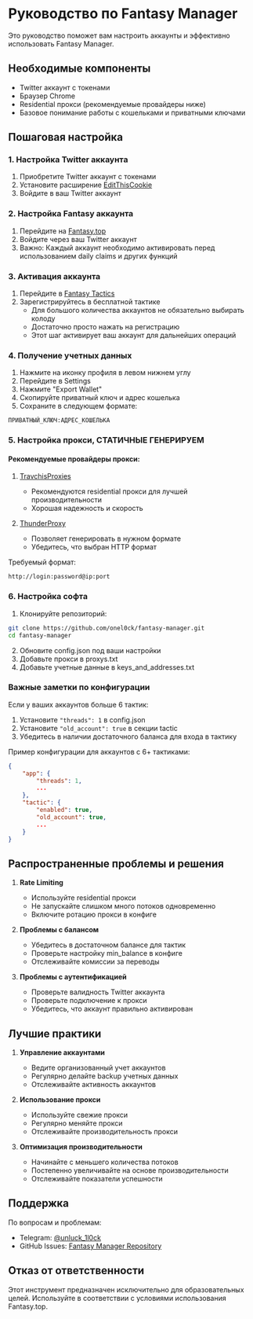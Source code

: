 # Руководство по Fantasy Manager

Это руководство поможет вам настроить аккаунты и эффективно использовать Fantasy Manager.

## Необходимые компоненты

- Twitter аккаунт с токенами
- Браузер Chrome
- Residential прокси (рекомендуемые провайдеры ниже)
- Базовое понимание работы с кошельками и приватными ключами

## Пошаговая настройка

### 1. Настройка Twitter аккаунта

1. Приобретите Twitter аккаунт с токенами
2. Установите расширение [EditThisCookie](https://chromewebstore.google.com/detail/editthiscookies/hlgpnddmgbhkmilmcnejaibhmoiljhhb)
3. Войдите в ваш Twitter аккаунт

### 2. Настройка Fantasy аккаунта

1. Перейдите на [Fantasy.top](https://fantasy.top/)
2. Войдите через ваш Twitter аккаунт
3. Важно: Каждый аккаунт необходимо активировать перед использованием daily claims и других функций

### 3. Активация аккаунта

1. Перейдите в [Fantasy Tactics](https://fantasy.top/play/tactics)
2. Зарегистрируйтесь в бесплатной тактике
   - Для большого количества аккаунтов не обязательно выбирать колоду
   - Достаточно просто нажать на регистрацию
   - Этот шаг активирует ваш аккаунт для дальнейших операций

### 4. Получение учетных данных

1. Нажмите на иконку профиля в левом нижнем углу
2. Перейдите в Settings
3. Нажмите "Export Wallet"
4. Скопируйте приватный ключ и адрес кошелька
5. Сохраните в следующем формате:
```
ПРИВАТНЫЙ_КЛЮЧ:АДРЕС_КОШЕЛЬКА
```

### 5. Настройка прокси, СТАТИЧНЫЕ ГЕНЕРИРУЕМ

#### Рекомендуемые провайдеры прокси:

1. [TravchisProxies](https://travchisproxies.com/billing/order/residential/110)
   - Рекомендуются residential прокси для лучшей производительности
   - Хорошая надежность и скорость

2. [ThunderProxy](https://www.thunderproxy.com/)
   - Позволяет генерировать в нужном формате
   - Убедитесь, что выбран HTTP формат

Требуемый формат:
```
http://login:password@ip:port
```

### 6. Настройка софта

1. Клонируйте репозиторий:
```bash
git clone https://github.com/onel0ck/fantasy-manager.git
cd fantasy-manager
```

2. Обновите config.json под ваши настройки
3. Добавьте прокси в proxys.txt
4. Добавьте учетные данные в keys_and_addresses.txt

### Важные заметки по конфигурации

Если у ваших аккаунтов больше 6 тактик:
1. Установите `"threads": 1` в config.json
2. Установите `"old_account": true` в секции tactic
3. Убедитесь в наличии достаточного баланса для входа в тактику

Пример конфигурации для аккаунтов с 6+ тактиками:
```json
{
    "app": {
        "threads": 1,
        ...
    },
    "tactic": {
        "enabled": true,
        "old_account": true,
        ...
    }
}
```

## Распространенные проблемы и решения

1. **Rate Limiting**
   - Используйте residential прокси
   - Не запускайте слишком много потоков одновременно
   - Включите ротацию прокси в конфиге

2. **Проблемы с балансом**
   - Убедитесь в достаточном балансе для тактик
   - Проверьте настройку min_balance в конфиге
   - Отслеживайте комиссии за переводы

3. **Проблемы с аутентификацией**
   - Проверьте валидность Twitter аккаунта
   - Проверьте подключение к прокси
   - Убедитесь, что аккаунт правильно активирован

## Лучшие практики

1. **Управление аккаунтами**
   - Ведите организованный учет аккаунтов
   - Регулярно делайте backup учетных данных
   - Отслеживайте активность аккаунтов

2. **Использование прокси**
   - Используйте свежие прокси
   - Регулярно меняйте прокси
   - Отслеживайте производительность прокси

3. **Оптимизация производительности**
   - Начинайте с меньшего количества потоков
   - Постепенно увеличивайте на основе производительности
   - Отслеживайте показатели успешности

## Поддержка

По вопросам и проблемам:
- Telegram: [@unluck_1l0ck](https://t.me/unluck_1l0ck)
- GitHub Issues: [Fantasy Manager Repository](https://github.com/onel0ck/fantasy-manager/issues)

## Отказ от ответственности

Этот инструмент предназначен исключительно для образовательных целей. Используйте в соответствии с условиями использования Fantasy.top.

